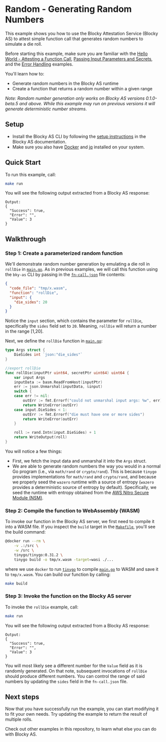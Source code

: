 # Random - Generating Random Numbers

This example shows you how to use the Blocky Attestation Service (Blocky AS) to
attest simple function call that generates random numbers to simulate a die
roll.

Before starting this example, make sure you are familiar with the
[Hello World - Attesting a Function Call](../hello_world_attest_fn_call/README.md),
[Passing Input Parameters and Secrets](../params_and_secrets/README.md),
and the
[Error Handling](../error_handling/README.md)
examples.

You'll learn how to:

- Generate random numbers in the Blocky AS runtime
- Create a function that returns a random number within a given range

*Note: Random number generation only works on Blocky AS versions 0.1.0-beta.5
and above. While this example may run on previous versions it will generate
deterministic number streams.*

## Setup

- Install the Blocky AS CLI by following the
  [setup instructions](https://blocky-docs.redocly.app/attestation-service/setup)
  in the Blocky AS documentation.
- Make sure you also have
  [Docker](https://www.docker.com/) and [jq](https://jqlang.org/) installed on
  your system.

## Quick Start

To run this example, call:

```bash
make run
```

You will see the following output extracted from a Blocky AS response:

```
Output:
{
  "Success": true,
  "Error": "",
  "Value": 3
}
```

## Walkthrough

### Step 1: Create a parameterized random function

We'll demonstrate random number generation by emulating a die roll in `rollDie` in
[`main.go`](./main.go). As in previous examples, we will call this function
using the `bky-as` CLI by passing in the
[`fn-call.json`](./fn-call.json) file contents:

```json
{
  "code_file": "tmp/x.wasm",
  "function": "rollDie",
  "input": {
    "die_sides": 20
  }
}
```

Notice the `input` section, which contains the parameter for `rollDie`,
specifically the `sides` field set to `20`. Meaning, `rollDie` will return
a number in the range [1,20].

Next, we define the `rollDie` function in [`main.go`](./main.go):

```go
type Args struct {
    DieSides int `json:"die_sides"`
}

//export rollDie
func rollDie(inputPtr uint64, secretPtr uint64) uint64 {
    var input Args
    inputData := basm.ReadFromHost(inputPtr)
    err := json.Unmarshal(inputData, &input)
    switch {
    case err != nil:
		outErr := fmt.Errorf("could not unmarshal input args: %w", err)
        return WriteError(outErr)
    case input.DieSides < 1:
        outErr := fmt.Errorf("die must have one or more sides")
        return WriteError(outErr)
    }

    roll := rand.Intn(input.DieSides) + 1
    return WriteOutput(roll)
}
```

You will notice a few things:

- First, we fetch the input data and unmarshal it into the
  `Args` struct.
- We are able to generate random numbers the way you would in a normal Go
  program (i.e., via `math/rand` or `crypto/rand`). This is because `tinygo`
  provides implementations for `math/rand` and `crypto/rand`, and because we
  properly seed the `wazero` runtime with a source of entropy (`wazero`
  provides a deterministic source of entropy by default). Specifically, we
  seed the runtime with entropy obtained from the
  [AWS Nitro Secure Module (NSM)](https://github.com/aws/aws-nitro-enclaves-nsm-api).

### Step 2: Compile the function to WebAssembly (WASM)

To invoke our function in the Blocky AS server, we first need to compile
it into a WASM file. If you inspect the `build` target in the
[`Makefile`](./Makefile), you'll see the build command:

```bash
@docker run --rm \
    -v .:/src \
    -w /src \
    tinygo/tinygo:0.31.2 \
    tinygo build -o tmp/x.wasm -target=wasi ./...
```

where we use `docker` to run [`tinygo`](https://tinygo.org/) to compile
[`main.go`](./main.go) to WASM and save it to `tmp/x.wasm`. You can build our
function by calling:

```bash
make build
```

### Step 3: Invoke the function on the Blocky AS server

To invoke the `rollDie` example, call:

```bash
make run
```

You will see the following output extracted from a Blocky AS response:

```
Output:
{
  "Success": true,
  "Error": "",
  "Value": 3
}
```

You will most likely see a different number for the `Value` field as it is
randomly generated. On that note, subsequent invocations of `rollDie` should
produce different numbers. You can control the range of said numbers by
updating the `sides` field in the `fn-call.json` file.

## Next steps

Now that you have successfully run the example, you can start modifying it to
fit your own needs. Try updating the example to return the result of multiple
rolls.

Check out other examples in this repository, to learn what
else you can do with Blocky AS.
